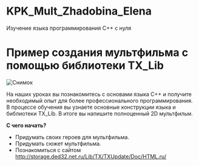 # KPK_Mult_Zhadobina_Elena
Изучение языка программирования С++ с нуля
# Пример создания мультфильма с помощью библиотеки TX_Lib

![Снимок](https://user-images.githubusercontent.com/82103700/114692868-77df9880-9d32-11eb-8330-acfa2704a1fc.PNG)

На наших уроках вы познакомитесь с основами языка C++ и  получите необходимый опыт для более профессионального программирования. В процессе обучения вы узнаете основные конструкции языка и библиотеки TX_Lib. В итоге вы напишите полноценный 2D мультфильм.

__С чего начать?__
- Придумать своих героев для мультфильма.
- Придумать сюжет мультфильма.
- Познакомиться с сайтом http://storage.ded32.net.ru/Lib/TX/TXUpdate/Doc/HTML.ru/
